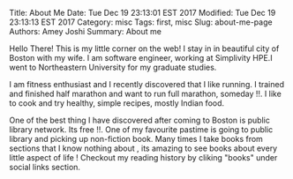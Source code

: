 Title: About Me
Date: Tue Dec 19 23:13:01 EST 2017
Modified: Tue Dec 19 23:13:13 EST 2017
Category: misc
Tags: first, misc
Slug: about-me-page
Authors: Amey Joshi
Summary: About me

Hello There! This is my little corner on the web!
I stay in in beautiful city of Boston with my wife. I am software engineer, working at Simplivity HPE.I went to Northeastern University for my graduate studies.

I am fitness enthusiast and I recently discovered that I like running. I trained and finished half marathon and want to run full marathon, someday !!. I like to cook and try healthy, simple recipes, mostly Indian food.

One of the best thing I have discovered after coming to Boston is  public library network. Its free !!. One of my favourite pastime is going to public library and picking up non-fiction book. Many times I take books from sections that I know nothing about , its amazing to see books about every little aspect of life ! Checkout my reading history by cliking "books" under social links section. 
